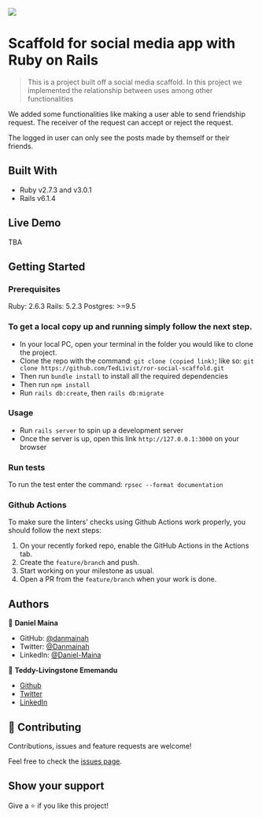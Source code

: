 ![](https://img.shields.io/badge/Microverse-blueviolet)

# Scaffold for social media app with Ruby on Rails

> This is a project built off a social media scaffold. In this project we implemented the relationship between uses among other functionalities

We added some functionalities like making a user able to send friendship request. The receiver of the request can accept or reject the request.

The logged in user can only see the posts made by themself or their friends.

## Built With

- Ruby v2.7.3 and v3.0.1
- Rails v6.1.4

## Live Demo

TBA

## Getting Started

### Prerequisites

Ruby: 2.6.3
Rails: 5.2.3
Postgres: >=9.5

### To get a local copy up and running simply follow the next step.

- In your local PC, open your terminal in the folder you would like to clone the project.
- Clone the repo with the command: `git clone (copied link)`; like so: `git clone https://github.com/TedLivist/ror-social-scaffold.git`
- Then run `bundle install` to install all the required dependencies
- Then run `npm install`
- Run `rails db:create`, then `rails db:migrate`

### Usage

- Run `rails server` to spin up a development server
- Once the server is up, open this link `http://127.0.0.1:3000` on your browser

### Run tests

To run the test enter the command: `rpsec --format documentation`

### Github Actions

To make sure the linters' checks using Github Actions work properly, you should follow the next steps:

1. On your recently forked repo, enable the GitHub Actions in the Actions tab.
2. Create the `feature/branch` and push.
3. Start working on your milestone as usual.
4. Open a PR from the `feature/branch` when your work is done.

## Authors

👤 **Daniel Maina**

- GitHub: [@danmainah](https://github.com/danmainah)
- Twitter: [@Danmainah](https://twitter.com/dan_mainah)
- LinkedIn: [@Daniel-Maina](www.linkedin.com/in/daniel-maina-315a38191)

👤 **Teddy-Livingstone Ememandu**

- [Github](https://github.com/TedLivist)
- [Twitter](https://twitter.com/iamxted)
- [LinkedIn](https://linkedin.com/in/tememandu)

## 🤝 Contributing

Contributions, issues and feature requests are welcome!

Feel free to check the [issues page](issues/).

## Show your support

Give a ⭐️ if you like this project!